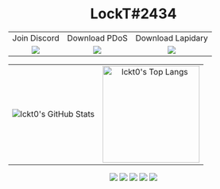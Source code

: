 <h1 align="center">LockT#2434</h1>
<p align="center">
<table>
  <tr>
    <td align="center">Join Discord</td>
     <td align="center">Download PDoS</td>
    <td align="center">Download Lapidary</td>
  </tr>
  <tr>
    <td valign="center" align="center"><a href="https://discord.gg/Fv3V9Csc"><img src="https://i.imgur.com/lFM34nP.png"></a></td>
    <td valign="center" align="center"><a href="https://github.com/lckt0/PDoS/releases/tag/linux"><img src="https://i.imgur.com/NAe7qnB.png"></a></td>
    <td valign="center" align="center"><a href="https://discord.gg/Fv3V9Csc"><img src="https://i.imgur.com/9Nnosd9.png"></a></td>
  </tr>
 </table>
</p>
<p align="center">
  <center>
  <table>
  <tr>
    <td valign="center" align="center"><img src="https://github-readme-stats.vercel.app/api?username=lckt0&show_icons=true&theme=radical" alt="lckt0's GitHub Stats"/></td>
    <td valign="center" align="center"><img src="https://github-readme-stats.vercel.app/api/top-langs/?username=lckt0&show_icons=true&theme=radical" alt="lckt0's Top Langs" height="195"/></td>
  </tr>
 </table>
 <center/>
</p>
<p align="center">
    <a href="https://discord.com/users/750988343755669534"><img src="https://img.shields.io/badge/LockT%20-7289DA.svg?&style=for-the-badge&logo=discord&logoColor=white" /></a>
    <a href="https://discord.gg/Fv3V9Csc"><img src="https://img.shields.io/badge/Server%20-7289DA.svg?&style=for-the-badge&logo=discord&logoColor=white" /></a>
    <a href="https://github.com/lckt0"><img src="https://img.shields.io/badge/LockT19%20-1d202b.svg?&style=for-the-badge&logo=github&logoColor=white" /></a>
    <a href="https://www.youtube.com/channel/UCYikC0hzGHzn-sVdvYhRVZw"><img src="https://img.shields.io/badge/LockT%20-FF0000.svg?&style=for-the-badge&logo=youtube&logoColor=white" /></a>
    <a href="https://lapidarydev.tk"><img src="https://img.shields.io/badge/Lapidarydev%20-1d202b.svg?&style=for-the-badge" /></a>
</p>
